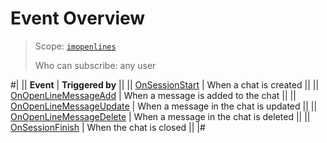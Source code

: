 # Event Overview

> Scope: [`imopenlines`](../../../scopes/permissions.md) 
>
> Who can subscribe: any user

#|
|| **Event** | **Triggered by** ||
|| [OnSessionStart](./on-session-start.md) | When a chat is created ||
|| [OnOpenLineMessageAdd](./on-open-line-message-add.md) | When a message is added to the chat ||
|| [OnOpenLineMessageUpdate](./on-open-line-message-update.md) | When a message in the chat is updated ||
|| [OnOpenLineMessageDelete](./on-open-line-message-delete.md) | When a message in the chat is deleted ||
|| [OnSessionFinish](./on-session-finish.md) | When the chat is closed ||
|#